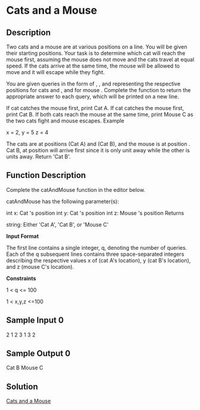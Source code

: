 # Cats and a Mouse
## Description
Two cats and a mouse are at various positions on a line. You will be given their starting positions. Your task is to determine which cat will reach the mouse first, assuming the mouse does not move and the cats travel at equal speed. If the cats arrive at the same time, the mouse will be allowed to move and it will escape while they fight.

You are given  queries in the form of , , and  representing the respective positions for cats  and , and for mouse . Complete the function  to return the appropriate answer to each query, which will be printed on a new line.

If cat  catches the mouse first, print Cat A.
If cat  catches the mouse first, print Cat B.
If both cats reach the mouse at the same time, print Mouse C as the two cats fight and mouse escapes.
Example

x = 2,
y = 5
z = 4

The cats are at positions  (Cat A) and  (Cat B), and the mouse is at position . Cat B, at position  will arrive first since it is only  unit away while the other is  units away. Return 'Cat B'.

## Function Description

Complete the catAndMouse function in the editor below.

catAndMouse has the following parameter(s):

int x: Cat 's position
int y: Cat 's position
int z: Mouse 's position
Returns

string: Either 'Cat A', 'Cat B', or 'Mouse C'

**Input Format**

The first line contains a single integer, q, denoting the number of queries.
Each of the q subsequent lines contains three space-separated integers describing the respective values x of (cat A's location), y (cat B's location), and z (mouse C's location).

**Constraints**

1 < q <= 100

1 < x,y,z <=100

## Sample Input 0

2
1 2 3
1 3 2

## Sample Output 0

Cat B
Mouse C

## Solution

[Cats and a Mouse](https://github.com/rammya29/Tech-And-Target/blob/main/HakerRank%20Solution/Day-4/Cats%20and%20a%20Mouse/solution.py)
